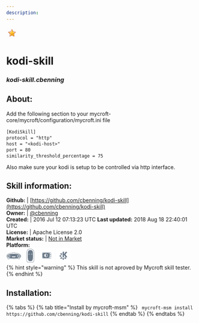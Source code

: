 ```yaml
--- 
description: 
---
```


![](../.gitbook/assets/star.png)  
# kodi-skill  
### _kodi-skill.cbenning_  
## About:  
Add the following section to your mycroft-core/mycroft/configuration/mycroft.ini file
```
[KodiSkill]
protocol = "http"
host = "<kodi-host>"
port = 80
similarity_threshold_percentage = 75
```

Also make sure your kodi is setup to be controlled via http interface.

## Skill information:  
**Github:** | [https://github.com/cbenning/kodi-skill](https://github.com/cbenning/kodi-skill)  
**Owner:** | [@cbenning](https://github.com/cbenning)  
**Created:** | 2016 Jul 12 07:13:23 UTC  **Last updated:** 2018 Aug 18 22:40:01 UTC  
**License:** | Apache License 2.0  
**Market status:** | [Not in Market](https://market.mycroft.ai/skill/)  
**Platform:**  
 ![](../.gitbook/assets/mark-1-icon.png)  ![](../.gitbook/assets/mark-2-icon.png)  ![](../.gitbook/assets/picroft-icon.png)  ![](../.gitbook/assets/kde.png)   
{% hint style="warning" %}
This skill is not aproved by Mycroft skill tester.
{% endhint %}
    
## Installation:  
{% tabs %}
{% tab title="Install by mycroft-msm" %}
``` mycroft-msm install https://github.com/cbenning/kodi-skill```
{% endtab %}
  {% endtabs %}
  